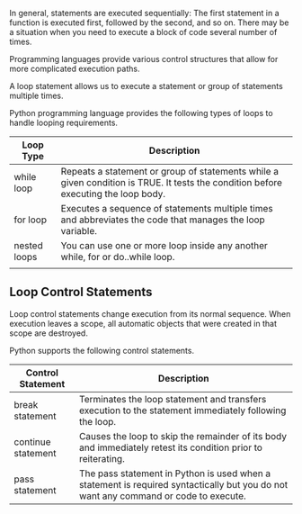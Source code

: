 In general, statements are executed sequentially: The first statement in a function is executed first, followed by the second, and so on. There may be a situation when you need to execute a block of code several number of times.

Programming languages provide various control structures that allow for more complicated execution paths.

A loop statement allows us to execute a statement or group of statements multiple times. 

Python programming language provides the following types of loops to handle looping requirements.

|**Loop Type**|	**Description**|
|----|----|
|while loop|Repeats a statement or group of statements while a given condition is TRUE. It tests the condition before executing the loop body.|
|for loop|Executes a sequence of statements multiple times and abbreviates the code that manages the loop variable.|
|nested loops|You can use one or more loop inside any another while, for or do..while loop.|
|||

## Loop Control Statements
Loop control statements change execution from its normal sequence. When execution leaves a scope, all automatic objects that were created in that scope are destroyed.

Python supports the following control statements. 

|**Control Statement**|**Description**|
|----|----|
|break statement| Terminates the loop statement and transfers execution to the statement immediately following the loop.|
|continue statement|Causes the loop to skip the remainder of its body and immediately retest its condition prior to reiterating.|
|pass statement|The pass statement in Python is used when a statement is required syntactically but you do not want any command or code to execute.|


